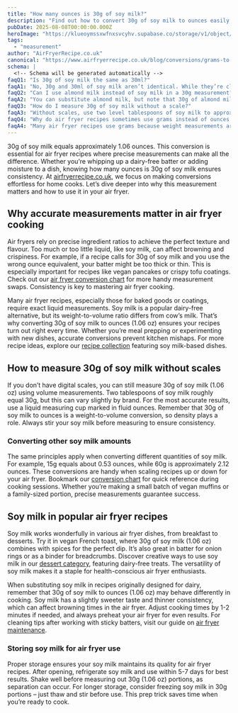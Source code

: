 ```yaml
---
title: "How many ounces is 30g of soy milk?"
description: "Find out how to convert 30g of soy milk to ounces easily for precise air fryer recipes. Get accurate measurements in seconds!"
pubDate: 2025-08-08T00:00:00.000Z
heroImage: "https://klueoymssxwfnxsvcyhv.supabase.co/storage/v1/object/public/Shmucket/how-many-ounces-is-30g-of-soy-milk.webp"
tags:
  - "measurement"
author: "AirFryerRecipe.co.uk"
canonical: "https://www.airfryerrecipe.co.uk/blog/conversions/grams-to-ounces/how-many-ounces-is-30g-of-soy-milk"
schema: |
  <!-- Schema will be generated automatically -->
faqQ1: "Is 30g of soy milk the same as 30ml?"
faqA1: "No, 30g and 30ml of soy milk aren’t identical. While they’re close in volume, weight (grams) accounts for density variations between brands. For precision in air fryer recipes, it’s best to measure 30g of soy milk by weight (about 1.06 oz) rather than volume."
faqQ2: "Can I use almond milk instead of soy milk in a 30g measurement?"
faqA2: "You can substitute almond milk, but note that 30g of almond milk may have a slightly different ounce conversion (about 1.08 oz) due to varying densities. The small difference usually won’t affect most air fryer recipes, but for baked goods, stick to the specified milk type when possible."
faqQ3: "How do I measure 30g of soy milk without a scale?"
faqA3: "Without scales, use two level tablespoons of soy milk to approximate 30g (1.06 oz). For better accuracy, use a liquid measuring cup – 30g equals about 2 tablespoons plus 1 teaspoon. Remember to stir the soy milk first for consistent results."
faqQ4: "Why do air fryer recipes sometimes use grams instead of ounces for liquids like soy milk?"
faqA4: "Many air fryer recipes use grams because weight measurements are more precise than volume. This matters in air frying where exact ratios affect texture and cooking times. Converting 30g of soy milk to ounces (1.06 oz) ensures consistency, especially for international recipes."
---
```

<p>30g of soy milk equals approximately 1.06 ounces. This conversion is essential for air fryer recipes where precise measurements can make all the difference. Whether you’re whipping up a dairy-free batter or adding moisture to a dish, knowing how many ounces is 30g of soy milk ensures consistency. At <a href=https://www.airfryerrecipe.co.uk>airfryerrecipe.co.uk</a>, we focus on making conversions effortless for home cooks. Let’s dive deeper into why this measurement matters and how to use it in your air fryer.</p>

<h2>Why accurate measurements matter in air fryer cooking</h2>  
<p>Air fryers rely on precise ingredient ratios to achieve the perfect texture and flavour. Too much or too little liquid, like soy milk, can affect browning and crispiness. For example, if a recipe calls for 30g of soy milk and you use the wrong ounce equivalent, your batter might be too thick or thin. This is especially important for recipes like vegan pancakes or crispy tofu coatings. Check out our <a href=https://www.airfryerrecipe.co.uk/air-fryer-conversion-chart>air fryer conversion chart</a> for more handy measurement swaps. Consistency is key to mastering air fryer cooking.</p>  

<p>Many air fryer recipes, especially those for baked goods or coatings, require exact liquid measurements. Soy milk is a popular dairy-free alternative, but its weight-to-volume ratio differs from cow’s milk. That’s why converting 30g of soy milk to ounces (1.06 oz) ensures your recipes turn out right every time. Whether you’re meal prepping or experimenting with new dishes, accurate conversions prevent kitchen mishaps. For more recipe ideas, explore our <a href=https://www.airfryerrecipe.co.uk/recipes>recipe collection</a> featuring soy milk-based dishes.</p>

<h2>How to measure 30g of soy milk without scales</h2>  
<p>If you don’t have digital scales, you can still measure 30g of soy milk (1.06 oz) using volume measurements. Two tablespoons of soy milk roughly equal 30g, but this can vary slightly by brand. For the most accurate results, use a liquid measuring cup marked in fluid ounces. Remember that 30g of soy milk to ounces is a weight-to-volume conversion, so density plays a role. Always stir your soy milk before measuring to ensure consistency.</p>  

<h3>Converting other soy milk amounts</h3>  
<p>The same principles apply when converting different quantities of soy milk. For example, 15g equals about 0.53 ounces, while 60g is approximately 2.12 ounces. These conversions are handy when scaling recipes up or down for your air fryer. Bookmark our <a href=https://www.airfryerrecipe.co.uk/air-fryer-conversion-chart>conversion chart</a> for quick reference during cooking sessions. Whether you’re making a small batch of vegan muffins or a family-sized portion, precise measurements guarantee success.</p>  

<h2>Soy milk in popular air fryer recipes</h2>  
<p>Soy milk works wonderfully in various air fryer dishes, from breakfast to desserts. Try it in vegan French toast, where 30g of soy milk (1.06 oz) combines with spices for the perfect dip. It’s also great in batter for onion rings or as a binder for breadcrumbs. Discover creative ways to use soy milk in our <a href=https://www.airfryerrecipe.co.uk/recipe-category/dessert>dessert category</a>, featuring dairy-free treats. The versatility of soy milk makes it a staple for health-conscious air fryer enthusiasts.</p>  

<p>When substituting soy milk in recipes originally designed for dairy, remember that 30g of soy milk to ounces (1.06 oz) may behave differently in cooking. Soy milk has a slightly sweeter taste and thinner consistency, which can affect browning times in the air fryer. Adjust cooking times by 1-2 minutes if needed, and always preheat your air fryer for even results. For cleaning tips after working with sticky batters, visit our guide on <a href=https://www.airfryerrecipe.co.uk/air-fryer-cleaner>air fryer maintenance</a>.</p>  

<h3>Storing soy milk for air fryer use</h3>  
<p>Proper storage ensures your soy milk maintains its quality for air fryer recipes. After opening, refrigerate soy milk and use within 5-7 days for best results. Shake well before measuring out 30g (1.06 oz) portions, as separation can occur. For longer storage, consider freezing soy milk in 30g portions – just thaw and stir before use. This prep trick saves time when you’re ready to cook.</p>
